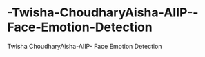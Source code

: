 # -Twisha-ChoudharyAisha-AIIP--Face-Emotion-Detection
 Twisha ChoudharyAisha-AIIP-  Face Emotion Detection
